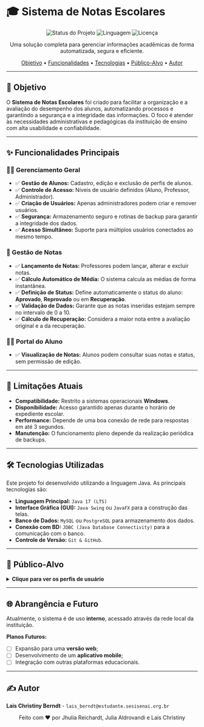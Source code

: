 # 🎓 Sistema de Notas Escolares

<p align="center">
  <img alt="Status do Projeto" src="https://img.shields.io/badge/Status-Em--Desenvolvimento-yellow">
  <img alt="Linguagem" src="https://img.shields.io/badge/Linguagem-Java-blue.svg">
  <img alt="Licença" src="https://img.shields.io/badge/Licença-MIT-red">
</p>

<p align="center">
  Uma solução completa para gerenciar informações acadêmicas de forma automatizada, segura e eficiente.
</p>

<p align="center">
  <a href="#objetivo">Objetivo</a> •
  <a href="#funcionalidades-principais">Funcionalidades</a> •
  <a href="#tecnologias-utilizadas">Tecnologias</a> • 
  <a href="#público-alvo">Público-Alvo</a> • 
  <a href="#autor">Autor</a>
</p>

---

## 🎯 Objetivo

O **Sistema de Notas Escolares** foi criado para facilitar a organização e a avaliação do desempenho dos alunos, automatizando processos e garantindo a segurança e a integridade das informações. O foco é atender às necessidades administrativas e pedagógicas da instituição de ensino com alta usabilidade e confiabilidade.

---

## ✨ Funcionalidades Principais

### 🧑‍💼 Gerenciamento Geral
-   ✅ **Gestão de Alunos:** Cadastro, edição e exclusão de perfis de alunos.
-   ✅ **Controle de Acesso:** Níveis de usuário definidos (Aluno, Professor, Administrador).
-   ✅ **Criação de Usuários:** Apenas administradores podem criar e remover usuários.
-   ✅ **Segurança:** Armazenamento seguro e rotinas de backup para garantir a integridade dos dados.
-   ✅ **Acesso Simultâneo:** Suporte para múltiplos usuários conectados ao mesmo tempo.

### 📝 Gestão de Notas
-   ✅ **Lançamento de Notas:** Professores podem lançar, alterar e excluir notas.
-   ✅ **Cálculo Automático de Média:** O sistema calcula as médias de forma instantânea.
-   ✅ **Definição de Status:** Define automaticamente o status do aluno: **Aprovado**, **Reprovado** ou em **Recuperação**.
-   ✅ **Validação de Dados:** Garante que as notas inseridas estejam sempre no intervalo de 0 a 10.
-   ✅ **Cálculo de Recuperação:** Considera a maior nota entre a avaliação original e a da recuperação.

### 👨‍🎓 Portal do Aluno
-   ✅ **Visualização de Notas:** Alunos podem consultar suas notas e status, sem permissão de edição.

---

## 🚫 Limitações Atuais

-   **Compatibilidade:** Restrito a sistemas operacionais **Windows**.
-   **Disponibilidade:** Acesso garantido apenas durante o horário de expediente escolar.
-   **Performance:** Depende de uma boa conexão de rede para respostas em até 3 segundos.
-   **Manutenção:** O funcionamento pleno depende da realização periódica de backups.

---

## 🛠️ Tecnologias Utilizadas

Este projeto foi desenvolvido utilizando a linguagem Java. As principais tecnologias são:

-   **Linguagem Principal:** `Java 17 (LTS)`
-   **Interface Gráfica (GUI):** `Java Swing` ou `JavaFX` para a construção das telas.
-   **Banco de Dados:** `MySQL` ou `PostgreSQL` para armazenamento dos dados.
-   **Conexão com BD:** `JDBC (Java Database Connectivity)` para a comunicação com o banco.
-   **Controle de Versão:** `Git & GitHub`.

---

## 👥 Público-Alvo

<details>
  <summary><strong>Clique para ver os perfis de usuário</strong></summary>
  
  -   👨‍🎓 **Alunos:** Para consultar notas e o status acadêmico.
  -   👩‍🏫 **Professores:** Para lançar e gerenciar as notas de suas turmas.
  -   👑 **Administradores:** Para gerenciar usuários, realizar manutenções e garantir o bom funcionamento do sistema.
</details>

---

## 🌐 Abrangência e Futuro

Atualmente, o sistema é de uso **interno**, acessado através da rede local da instituição.

**Planos Futuros:**
-   [ ] Expansão para uma **versão web**;
-   [ ] Desenvolvimento de um **aplicativo mobile**;
-   [ ] Integração com outras plataformas educacionais.

---

## ✍️ Autor

**Lais Christiny Berndt** - `lais_berndt@estudante.sesisenai.org.br`

<p align="center">
  Feito com ❤️ por Jhulia Reichardt, Julia Aldrovandi e Lais Christiny 
</p>
